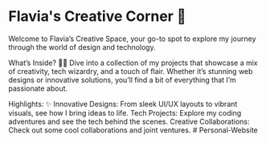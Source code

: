 # Flavia's Creative Corner 🚀
Welcome to Flavia’s Creative Space, your go-to spot to explore my journey through the world of design and technology. 

What’s Inside? 🕵️‍♀️
Dive into a collection of my projects that showcase a mix of creativity, tech wizardry, and a touch of flair. Whether it’s stunning web designs or innovative solutions, you’ll find a bit of everything that I’m passionate about.

Highlights: ✨ 
Innovative Designs: From sleek UI/UX layouts to vibrant visuals, see how I bring ideas to life.
Tech Projects: Explore my coding adventures and see the tech behind the scenes.
Creative Collaborations: Check out some cool collaborations and joint ventures.
#   P e r s o n a l - W e b s i t e  
 